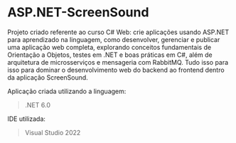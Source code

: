 # ASP.NET-ScreenSound
Projeto criado referente ao curso C# Web: crie aplicações usando ASP.NET para aprendizado na linguagem, como desenvolver, gerenciar e publicar uma aplicação web completa, explorando conceitos fundamentais de Orientação a Objetos, testes em .NET e boas práticas em C#, além de arquitetura de microsserviços e mensageria com RabbitMQ. Tudo isso para isso para dominar o desenvolvimento web do backend ao frontend dentro da aplicação ScreenSound.

Aplicação criada utilizando a linguagem:
> .NET 6.0

IDE utilizada:
> Visual Studio 2022
